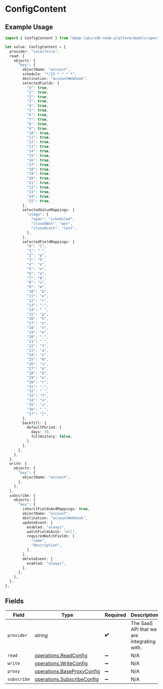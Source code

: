 # ConfigContent

## Example Usage

```typescript
import { ConfigContent } from "@amp-labs/sdk-node-platform/models/operations";

let value: ConfigContent = {
  provider: "salesforce",
  read: {
    objects: {
      "key": {
        objectName: "account",
        schedule: "*/15 * * * *",
        destination: "accountWebhook",
        selectedFields: {
          "0": true,
          "1": true,
          "2": true,
          "3": true,
          "4": true,
          "5": true,
          "6": true,
          "7": true,
          "8": true,
          "9": true,
          "10": true,
          "11": true,
          "12": true,
          "13": true,
          "14": true,
          "15": true,
          "16": true,
          "17": true,
          "18": true,
          "19": true,
          "20": true,
          "21": true,
          "22": true,
          "23": true,
          "24": true,
          "25": true,
        },
        selectedValueMappings: {
          "stage": {
            "open": "scheduled",
            "closedWon": "won",
            "closedLost": "lost",
          },
        },
        selectedFieldMappings: {
          "0": "{",
          "1": " ",
          "2": "p",
          "3": "h",
          "4": "o",
          "5": "n",
          "6": "e",
          "7": "N",
          "8": "u",
          "9": "m",
          "10": "b",
          "11": "e",
          "12": "r",
          "13": ":",
          "14": " ",
          "15": "p",
          "16": "h",
          "17": "o",
          "18": "n",
          "19": "e",
          "20": ",",
          "21": " ",
          "22": "f",
          "23": "a",
          "24": "x",
          "25": "N",
          "26": "u",
          "27": "m",
          "28": "b",
          "29": "e",
          "30": "r",
          "31": ":",
          "32": " ",
          "33": "f",
          "34": "a",
          "35": "x",
          "36": " ",
          "37": "}",
        },
        backfill: {
          defaultPeriod: {
            days: 30,
            fullHistory: false,
          },
        },
      },
    },
  },
  write: {
    objects: {
      "key": {
        objectName: "account",
      },
    },
  },
  subscribe: {
    objects: {
      "key": {
        inheritFieldsAndMappings: true,
        objectName: "account",
        destination: "accountWebhook",
        updateEvent: {
          enabled: "always",
          watchFieldsAuto: "all",
          requiredWatchFields: [
            "name",
            "description",
          ],
        },
        deleteEvent: {
          enabled: "always",
        },
      },
    },
  },
};
```

## Fields

| Field                                                                    | Type                                                                     | Required                                                                 | Description                                                              | Example                                                                  |
| ------------------------------------------------------------------------ | ------------------------------------------------------------------------ | ------------------------------------------------------------------------ | ------------------------------------------------------------------------ | ------------------------------------------------------------------------ |
| `provider`                                                               | *string*                                                                 | :heavy_check_mark:                                                       | The SaaS API that we are integrating with.                               | salesforce                                                               |
| `read`                                                                   | [operations.ReadConfig](../../models/operations/readconfig.md)           | :heavy_minus_sign:                                                       | N/A                                                                      |                                                                          |
| `write`                                                                  | [operations.WriteConfig](../../models/operations/writeconfig.md)         | :heavy_minus_sign:                                                       | N/A                                                                      |                                                                          |
| `proxy`                                                                  | [operations.BaseProxyConfig](../../models/operations/baseproxyconfig.md) | :heavy_minus_sign:                                                       | N/A                                                                      |                                                                          |
| `subscribe`                                                              | [operations.SubscribeConfig](../../models/operations/subscribeconfig.md) | :heavy_minus_sign:                                                       | N/A                                                                      |                                                                          |